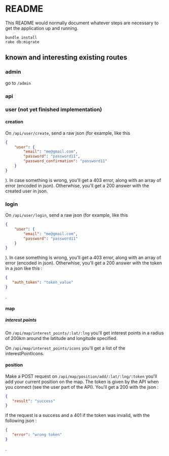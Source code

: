 # README

This README would normally document whatever steps are necessary to get the
application up and running.

    bundle install
    rake db:migrate

## known and interesting existing routes

### admin

go to `/admin`

### api
### user (not yet finished implementation)
#### creation 
On `/api/user/create`, send a raw json (for example, like this 
```json
{  
    "user": {
        "email": "me@gmail.com",
        "password": "password11",
        "password_confirmation": "password11"
    }
}
```
). In case something is wrong, you'll get a 403 error, along with an array of error (encoded
in json). Otherwhise, you'll get a 200 answer with the created user in json.

### login
On `/api/user/login`, send a raw json (for example, like this 
```json
{  
    "user": {
        "email": "me@gmail.com",
        "password": "password11"
    }
}
```
). In case something is wrong, you'll get a 403 error, along with an array of error (encoded
   in json). Otherwhise, you'll get a 200 answer with the token in a json like this : 
```json
{  
   "auth_token": "token_value"
}
```
.
#### map
##### interest points 

On `/api/map/interest_points/:lat/:lng` you'll get interest points in a radius of 200km 
around the latitude and longitude specified.

On `/api/map/interest_points/icons` you'll get a list of the interestPointIcons.

#### position
Make a POST request on `/api/map/position/add/:lat/:lng/:token` you'll add your current position
on the map. The token is given by the API when you connect (see the user part
of the API). You'll get a 200 with the json : 

```json
{  
   "result": "success"
}
```

if the request is a success and a 401 if the token was invalid, with the following json : 

```json
{  
   "error": "wrong token"
}
```
.
